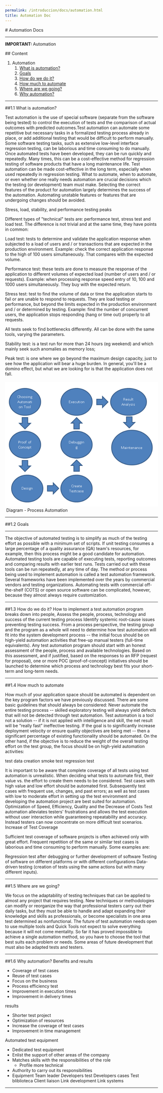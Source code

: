 ```yaml
---
permalink: /introduccion/docs/automation.html
title: Automation Doc
---
```


#<i class=""></i> Automation Docs
- - -


<strong class="text-info"> <i class="glyphicon glyphicon-exclamation-sign"></i> IMPORTANT: </strong>
Automation
</blockquote>

##<i class=""></i> Content


1. Automation
	1. [What is automation?](introduccion/automation.html#1-1)
	2. [Goals](introduccion/automation.html#1-2)
	3. [How do we do it?](introduccion/automation.html#1-3)
	4. [How much to automate](introduccion/automation.html#1-4)
	5. [Where are we going?](introduccion/automation.html#1-5)
	6. [Why automation?](introduccion/automation.html#1-6)
	

------------------------------------------------------------------------------------

##1.1 What is automation?

Test automation is the use of special software (separate from the software being tested) to control the execution of tests and the comparison of actual outcomes with predicted outcomes.Test automation can automate some repetitive but necessary tasks in a formalized testing process already in place, or add additional testing that would be difficult to perform manually.
Some software testing tasks, such as extensive low-level interface regression testing, can be laborious and time consuming to do manually. Once automated tests have been developed, they can be run quickly and repeatedly. Many times, this can be a cost-effective method for regression testing of software products that have a long maintenance life. 
Test automation can be made cost-effective in the long term, especially when used repeatedly in regression testing.
What to automate, when to automate, or even whether one really needs automation are crucial decisions which the testing (or development) team must make. Selecting the correct features of the product for automation largely determines the success of the automation. Automating unstable features or features that are undergoing changes should be avoided.

Stress, load, stability, and performance testing peaks

Different types of "technical" tests are: performance test, stress test and load test. The difference is not trivial and at the same time, they have points in common:

Load test: tests to determine and validate the application response when subjected to a load of users and / or transactions that are expected in the production environment. Example: check the correct application response to the high of 100 users simultaneously. That compares with the expected volume.

Performance test: these tests are done to measure the response of the application to different volumes of expected load (number of users and / or requests). Example: when processing response speed entry of 10, 100 and 1000 users simultaneously. They buy with the expected return.

Stress test: test to find the volume of data or time the application starts to fail or are unable to respond to requests. They are load testing or performance, but beyond the limits expected in the production environment and / or determined by testing. Example: find the number of concurrent users, the application stops responding (hang or time out) properly to all requests.

All tests seek to find bottlenecks differently. All can be done with the same tools, varying the parameters.

Stability test: is a test run for more than 24 hours (eg weekend) and which mainly seek such anomalies as memory loss;

Peak test: is one where we go beyond the maximum design capacity, just to see how the application will bear a huge burden. In general, you'll be a domino effect, but what we are looking for is that the application does not fall.

<img src="assets/images/automation.png" alt="SoapUi Logo" class="img-responsive pull-left" style="border: 0; margin-top:5px;" />&nbsp;Diagram - Process Automation

<a id="1-1"></a>

----------

##1.2 Goals

- - -

The objective of automated testing is to simplify as much of the testing effort as possible with a minimum set of scripts. If unit testing consumes a large percentage of a quality assurance (QA) team's resources, for example, then this process might be a good candidate for automation. Automated testing tools are capable of executing tests, reporting outcomes and comparing results with earlier test runs. Tests carried out with these tools can be run repeatedly, at any time of day.
The method or process being used to implement automation is called a test automation framework. Several frameworks have been implemented over the years by commercial vendors and testing organizations. Automating tests with commercial off-the-shelf (COTS) or open source software can be complicated, however, because they almost always require customization.

<a id="1-2"></a>

----------


##1.3 How do we do it? 
How to implement a test automation program breaks down into people, Assess the people, process, technology and success of the current testing process Identify systemic root-cause issues preventing testing success. 
From a process perspective, the testing group and the program as a whole will need to determine how test automation will fit into the system development process -- the initial focus should be on high-yield automation activities that free-up manual testers (full-time equivalents). 
Any test automation program should start with an honest assessment of the people, process and available technologies. Based on this assessment, and if justified, based on the responses to an RFP (request for proposal), one or more POC (proof-of-concept) initiatives should be launched to determine which process and technology best fits your short-term and long-term needs. 

<a id="1-3"></a>

- - -

##1.4 How much to automate

How much of your application space should be automated is dependent on the key program factors we have previously discussed. There are some basic guidelines that should always be considered:
Never automate the entire testing process -- skilled exploratory testing will always yield defects that will not be detected through test automation.
Test automation is a tool not a solution -- if it is not applied with intelligence and skill, the net result will be “really fast” ineffective testing.
If the goal is to significantly increase deployment velocity or ensure quality objectives are being met -- then a significant percentage of existing functionality should be automated. On the other hand, if the objective is to reduce the weight of the overall testing effort on the test group, the focus should be on high-yield automation activities:

test data creation
smoke test
regression test

It is important to be aware that complete coverage of all tests using test automation is unrealistic. When deciding what tests to automate first, their value vs. the effort to create them needs to be considered. Test cases with high value and low effort should be automated first. Subsequently test cases with frequent use, changes, and past errors; as well as test cases with low to moderate effort in setting up the test environment and developing the automation project are best suited for automation.
Optimization of Speed, Efficiency, Quality and the Decrease of Costs Test automation alleviates testers' frustrations and allows the test execution without user interaction while guaranteeing repeatability and accuracy. Instead testers can now concentrate on more difficult test scenarios.
Increase of Test Coverage

Sufficient test coverage of software projects is often achieved only with great effort. Frequent repetition of the same or similar test cases is laborious and time consuming to perform manually. Some examples are:

Regression test after debugging or further development of software
Testing of software on different platforms or with different configurations
Data-driven testing (creation of tests using the same actions but with many different inputs).


<a id="1-4"></a>

----------

##1.5 Where are we going?

We focus on the adaptability of testing techniques that can be applied to almost any project that requires testing.
New techniques or methodologies can modify or reorganize the way that professional testers carry out their daily tasks, but they must be able to handle and adapt expanding their knowledge and skills as professionals, or become specialists in one area test determined as nonfunctional. The future of test automation needs open to use multiple tools and Quick Tools not expect to solve everything because it will not come mentality. So far it has proved impossible to achieve a single automation method, so you have to choose the tool that best suits each problem or needs.
Some areas of future development that must also be adapted tests and testers.

<a id="1-5"></a>

----------

##1.6 Why automation?
Benefits and results
- Coverage of test cases
- Reuse of test cases
- Focus on the business
- Process efficiency test
- Improvement in execution times
- Improvement in delivery times

results
- Shorter test project
- Optimization of resources
- Increase the coverage of test cases
- Improvement in time management

Automated test equipment
- Dedicated test equipment
- Enlist the support of other areas of the company
- Matches skills with the responsibilities of the role
  - Profile more technical
- Authority to carry out its responsibilities
- Equipment
  Team leader
  Developers test
  Developers cases
  Test bliblioteca
  Client liaison
  Link development
  Link systems


<a id="1-6"></a>

- - -



